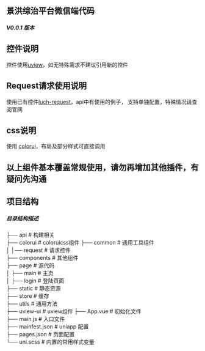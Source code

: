 ## 景洪综治平台微信端代码
##### V0.0.1 版本

## 控件说明
控件使用[uview](https://www.uviewui.com/)，如无特殊需求不建议引用新的控件

## Request请求使用说明
使用已有控件[luch-request](https://github.com/lei-mu/luch-request)，api中有使用的例子，
支持单独配置，特殊情况请查阅官网

## css说明
使用 [colorui](https://github.com/weilanwl/ColorUI)，布局及部分样式可直接调用

## 以上组件基本覆盖常规使用，请勿再增加其他插件，有疑问先沟通

## 项目结构
##### 目录结构描述
├── api                        # 构建相关  
├── colorui                    # coloruicss组件
├── common                     # 通用工具组件  
│   │── request                # 请求控件  
├── components                 # 其他组件  
├── page                       # 源代码  
│   ├── main                   # 主页  
│   ├── login                  # 登陆页面  
├── static                     # 静态资源  
├── store                      # 缓存  
├── utils                      # 通用方法  
├── uview-ui                   # uview组件
├── App.vue                    # 初始化文件  
├── main.js                    # 入口文件  
├── mainfest.json              # uniapp 配置  
├── pages.json                 # 页面配置  
└── uni.scss                   # 内置的常用样式变量  
